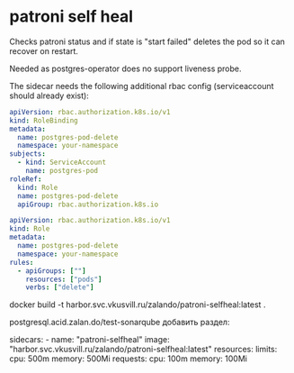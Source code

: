 # patroni self heal

Checks patroni status and if state is "start failed" deletes the pod so it can recover on restart. 

Needed as postgres-operator does no support liveness probe.

The sidecar needs the following additional rbac config (serviceaccount should already exist):

```yaml
apiVersion: rbac.authorization.k8s.io/v1
kind: RoleBinding
metadata:
  name: postgres-pod-delete
  namespace: your-namespace
subjects:
  - kind: ServiceAccount
    name: postgres-pod
roleRef:
  kind: Role
  name: postgres-pod-delete
  apiGroup: rbac.authorization.k8s.io
```

```yaml
apiVersion: rbac.authorization.k8s.io/v1
kind: Role
metadata:
  name: postgres-pod-delete
  namespace: your-namespace
rules:
  - apiGroups: [""]
    resources: ["pods"]
    verbs: ["delete"]
```

docker build -t harbor.svc.vkusvill.ru/zalando/patroni-selfheal:latest .

postgresql.acid.zalan.do/test-sonarqube
  добавить раздел: 


  sidecars:
    - name: "patroni-selfheal"
      image: "harbor.svc.vkusvill.ru/zalando/patroni-selfheal:latest"
      resources:
        limits:
          cpu: 500m
          memory: 500Mi
        requests:
          cpu: 100m
          memory: 100Mi